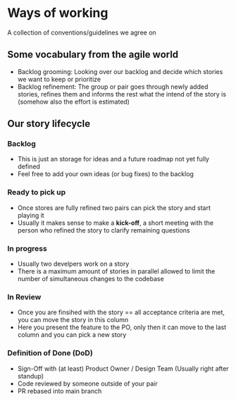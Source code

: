 # Ways of working
A collection of conventions/guidelines we agree on

## Some vocabulary from the agile world
- Backlog grooming: Looking over our backlog and decide which stories we want to keep or prioritize
- Backlog refinement: The group or pair goes through newly added stories, refines them and informs the rest what the intend of the story is (somehow also the effort is estimated)

## Our story lifecycle
### Backlog
- This is just an storage for ideas and a future roadmap not yet fully defined
- Feel free to add your own ideas (or bug fixes) to the backlog

### Ready to pick up
- Once stores are fully refined two pairs can pick the story and start playing it
- Usually it makes sense to make a **kick-off**, a short meeting with the person who refined the story to clarify remaining questions

### In progress
- Usually two develpers work on a story
- There is a maximum amount of stories in parallel allowed to limit the number of simultaneous changes to the codebase

### In Review
- Once you are finsihed with the story == all acceptance criteria are met, you can move the story in this column
- Here you present the feature to the PO, only then it can move to the last column and you can pick a new story

### Definition of Done (DoD)
- Sign-Off with (at least) Product Owner / Design Team (Usually right after standup)
- Code reviewed by someone outside of your pair
- PR rebased into main branch
